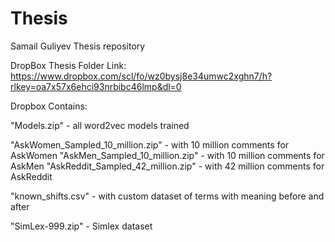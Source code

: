 # Thesis
Samail Guliyev Thesis repository

DropBox Thesis Folder Link: https://www.dropbox.com/scl/fo/wz0bysj8e34umwc2xghn7/h?rlkey=oa7x57x6ehci93nrbibc46lmp&dl=0

Dropbox Contains:

"Models.zip" - all word2vec models trained

"AskWomen_Sampled_10_million.zip" - with 10 million comments for AskWomen
"AskMen_Sampled_10_million.zip" - with 10 million comments for AskMen
"AskReddit_Sampled_42_million.zip" - with 42 million comments for AskReddit

"known_shifts.csv" - with custom dataset of terms with meaning before and after 

"SimLex-999.zip" - Simlex dataset







